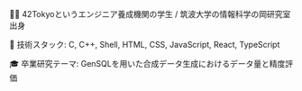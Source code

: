 👨‍🎓 42Tokyoというエンジニア養成機関の学生 / 筑波大学の情報科学の岡研究室出身

🔧 技術スタック: C, C++, Shell, HTML, CSS, JavaScript, React, TypeScript

🎓 卒業研究テーマ: GenSQLを用いた合成データ生成におけるデータ量と精度評価


<!--
**acta0724/acta0724** is a ✨ _special_ ✨ repository because its `README.md` (this file) appears on your GitHub profile.

Here are some ideas to get you started:

- 🔭 I’m currently working on ...
- 🌱 I’m currently learning ...
- 👯 I’m looking to collaborate on ...
- 🤔 I’m looking for help with ...
- 💬 Ask me about ...
- 📫 How to reach me: ...
- 😄 Pronouns: ...
- ⚡ Fun fact: ...
-->
